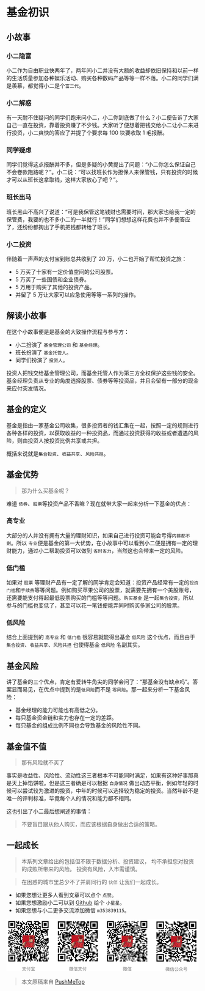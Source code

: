 # 基金初识

## 小故事

### 小二隐富

小二作为自由职业快两年了，两年间小二并没有大额的收益却依旧保持和以前一样的生活质量参加各种娱乐活动、购买各种数码产品等等一样不落。小二的同学们满是羡慕，都觉得小二是个`富二代`。

### 小二解惑

有一天耐不住疑问的同学们跑来问小二，小二你到底做了什么？小二便告诉了大家自己一直在投资，靠着投资赚了不少钱。大家听了便想着把钱交给小二让小二来进行投资，小二爽快的答应了并提了个要求每 100 块要收取 1 毛报酬。

### 同学疑虑

同学们觉得这点报酬并不多，但是多疑的小黄提出了问题：“小二你怎么保证自己不会卷款跑路呢？”。小二说：“可以找班长作为担保人来保管钱，只有投资的时候才可以从班长这拿取钱，这样大家放心了吧？”。

### 班长出马

班长黑山不高兴了说道：“可是我保管这笔钱财也需要时间，那大家也给我一定的保管费，我要的也不多小二的一半就行！”同学们想想这样花费也并不多便答应了，还纷纷都掏出了手机把钱都转给了班长。

### 小二投资

伴随着一声声的支付宝到账总共收到了 20 万，小二也开始了帮忙投资之旅：

- 5 万买了十家有一定价值空间的公司股票。
- 5 万买了一些国债和企业债券。
- 5 万用于购买了其他的投资产品。
- 并留了 5 万让大家可以应急使用等等一系列的操作。

## 解读小故事

在这个小故事便是是基金的大致操作流程与参与方：

- 小二扮演了 `基金管理公司` 和 `基金经理`。
- 班长扮演了 `基金托管人`。
- 同学们扮演了 `投资人`。

投资人把钱交给基金管理公司，而基金托管人作为第三方全权保护这些钱的安全。基金经理负责从专业的角度选择股票、债券等等投资品，并且会留有一部分的现金来应付突发情况。

## 基金的定义

基金是指由一家基金公司收集，很多投资者的钱汇集在一起，按照一定的规则进行各种各样的投资，以获取收益的一种投资品，而通过投资获得的收益或者遭遇的风险，则由投资人按投资比例共享或共担。

概括来说就是`集合投资`、`收益共享`、`风险共担`。

## 基金优势

> 那为什么买基金呢？

难道 `债券`、`股票`等投资产品不香嘛？现在就带大家一起来分析一下基金的优点：

### 高专业

大部分的人并没有拥有大量的理财知识，如果自己进行投资可能会亏得`内裤都不剩`。所以 `专业`便是基金的第一大优势，在小故事中可以看到小二便是拥有一定的理财能力，通过小二帮助投资可以做到 `省时省力`，当然这也会带来一定的风险。

### 低门槛

如果对 `股票` 等理财产品有一定了解的同学肯定会知道：投资产品经常有一定的`投资门槛`和`手续费`等等问题。例如购买苹果公司的股票，就需要先拥有一个美股账号，还需要能支付得起最低股票购买的门槛等等问题。`购买基金` 是一起`集合投资`，所以参与的门槛也变低了，甚至可以花一笔钱便能弄同时购买多家公司的股票。

### 低风险

结合上面提到的 `高专业` 和 `低门槛` 很容易就能得出基金 `低风险` 这个优点，而且由于`集合投资`、`收益共享`、`风险共担` 也使得基金 `低风险` 名副其实。

## 基金风险

讲了基金的三个优点，肯定有爱转牛角尖的同学会问了：“那基金没有缺点吗”。答案显而易见，在优点中提到的是`低风险`而不是 `零风险`。那一起来分析一下基金风险：

- 基金经理的能力可能也有高低之分。
- 每只基金资金链和实力也存在一定的差距。
- 每只基金的组成比例不同也会导致基金的风险性不同。

## 基金值不值

> 那有风险就不买了

事实是收益性、风险性、流动性这三者根本不可能同时满足，如果有这种好事那真是天上掉馅饼啦。但是这三者确是可以根据 `自身情况` 做出动态平衡，例如年轻的时候可以尝试较为激进的投资，中年的时候可以选择较为稳定的投资。当然年龄不是唯一的评判标准，毕竟每个人的情况和能力都不相同。

这也引出了小二最后想阐述的事情：

> 不要盲目跟从他人购买，而应该根据自身做出合适的策略。

## 一起成长

> 本系列文章给出的包括但不限于数据分析、投资建议，
> 均不承担您对投资的成败所带来的风险。
> 投资有风险，入市需谨慎。

> 在困惑的城市里总少不了并肩同行的 `伙伴` 让我们一起成长。

- 如果您想让更多人看到文章可以点个 `点赞`。
- 如果您想激励小二可以到 [Github](https://github.com/pushmetop/personal-financial-planning) 给个 `小星星`。
- 如果您想与小二更多交流添加微信 `m353839115`。

![捐助与联系](https://raw.githubusercontent.com/pushmetop/resource/master/donate/donate.png)

> 本文原稿来自 [PushMeTop](https://github.com/pushmetop)
